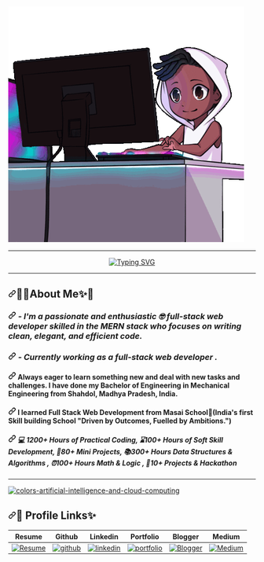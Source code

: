 <a herf="#"><img src="12.gif"></a>
<hr>
</div>
<p align="center" dir="auto">
<a href="https://git.io/typing-svg"><img src="https://readme-typing-svg.herokuapp.com?font=Arial&weight=600&pause=1000&color=FF033E&random=false&width=435&lines=Hey+!+%F0%9F%91%8B+I+am+Vivek+Kumar+Tiwari+%F0%9F%A7%91%E2%80%8D%F0%9F%8E%93;I+am+a+%F0%9F%8E%93+Full-Stack+Web++Developer+%F0%9F%91%A8%F0%9F%8F%BB%E2%80%8D%F0%9F%92%BB;%F0%9F%A4%93+Curious+to+learn+new+things+%E2%9C%A8" alt="Typing SVG" /></a></p>
<hr>


<h2 dir="auto"><a id="user-content-about-me" class="anchor" aria-hidden="true" tabindex="-1" href="#about-me"><svg class="octicon octicon-link" viewBox="0 0 16 16" version="1.1" width="16" height="16" aria-hidden="true"><path d="m7.775 3.275 1.25-1.25a3.5 3.5 0 1 1 4.95 4.95l-2.5 2.5a3.5 3.5 0 0 1-4.95 0 .751.751 0 0 1 .018-1.042.751.751 0 0 1 1.042-.018 1.998 1.998 0 0 0 2.83 0l2.5-2.5a2.002 2.002 0 0 0-2.83-2.83l-1.25 1.25a.751.751 0 0 1-1.042-.018.751.751 0 0 1-.018-1.042Zm-4.69 9.64a1.998 1.998 0 0 0 2.83 0l1.25-1.25a.751.751 0 0 1 1.042.018.751.751 0 0 1 .018 1.042l-1.25 1.25a3.5 3.5 0 1 1-4.95-4.95l2.5-2.5a3.5 3.5 0 0 1 4.95 0 .751.751 0 0 1-.018 1.042.751.751 0 0 1-1.042.018 1.998 1.998 0 0 0-2.83 0l-2.5 2.5a1.998 1.998 0 0 0 0 2.83Z"></path></svg></a>💫✨About Me✨💫</h2>
<h3 dir="auto"><a id="user-content-------im-a-passionate-and-enthusiastic---full-stack-web-developer-skilled-in-the-mern-stack-who-focuses-on-writing-clean-elegant-and-efficient-code" class="anchor" aria-hidden="true" tabindex="-1" href="#------im-a-passionate-and-enthusiastic---full-stack-web-developer-skilled-in-the-mern-stack-who-focuses-on-writing-clean-elegant-and-efficient-code"><svg class="octicon octicon-link" viewBox="0 0 16 16" version="1.1" width="16" height="16" aria-hidden="true"><path d="m7.775 3.275 1.25-1.25a3.5 3.5 0 1 1 4.95 4.95l-2.5 2.5a3.5 3.5 0 0 1-4.95 0 .751.751 0 0 1 .018-1.042.751.751 0 0 1 1.042-.018 1.998 1.998 0 0 0 2.83 0l2.5-2.5a2.002 2.002 0 0 0-2.83-2.83l-1.25 1.25a.751.751 0 0 1-1.042-.018.751.751 0 0 1-.018-1.042Zm-4.69 9.64a1.998 1.998 0 0 0 2.83 0l1.25-1.25a.751.751 0 0 1 1.042.018.751.751 0 0 1 .018 1.042l-1.25 1.25a3.5 3.5 0 1 1-4.95-4.95l2.5-2.5a3.5 3.5 0 0 1 4.95 0 .751.751 0 0 1-.018 1.042.751.751 0 0 1-1.042.018 1.998 1.998 0 0 0-2.83 0l-2.5 2.5a1.998 1.998 0 0 0 0 2.83Z"></path></svg></a>
    <i>- I'm a passionate and enthusiastic 🤓  full-stack web developer skilled in the MERN stack who focuses on writing clean, elegant, and efficient code.</i>
</h3>
<h3 dir="auto"><a id="user-content-------currently-working-as-a-full-stack-web-developer-" class="anchor" aria-hidden="true" tabindex="-1" href="#------currently-working-as-a-full-stack-web-developer-"><svg class="octicon octicon-link" viewBox="0 0 16 16" version="1.1" width="16" height="16" aria-hidden="true"><path d="m7.775 3.275 1.25-1.25a3.5 3.5 0 1 1 4.95 4.95l-2.5 2.5a3.5 3.5 0 0 1-4.95 0 .751.751 0 0 1 .018-1.042.751.751 0 0 1 1.042-.018 1.998 1.998 0 0 0 2.83 0l2.5-2.5a2.002 2.002 0 0 0-2.83-2.83l-1.25 1.25a.751.751 0 0 1-1.042-.018.751.751 0 0 1-.018-1.042Zm-4.69 9.64a1.998 1.998 0 0 0 2.83 0l1.25-1.25a.751.751 0 0 1 1.042.018.751.751 0 0 1 .018 1.042l-1.25 1.25a3.5 3.5 0 1 1-4.95-4.95l2.5-2.5a3.5 3.5 0 0 1 4.95 0 .751.751 0 0 1-.018 1.042.751.751 0 0 1-1.042.018 1.998 1.998 0 0 0-2.83 0l-2.5 2.5a1.998 1.998 0 0 0 0 2.83Z"></path></svg></a>
    <i>- Currently working as a full-stack web developer .</i>
</h3>
<h4 align="left" dir="auto"><a id="user-content-always-eager-to-learn-something-new-and-deal-with-new-tasks-and-challenges-i-have-done-my-bachelor-of-engineering-in-mechanical-engineering-from-shahdol-madhya-pradesh-india" class="anchor" aria-hidden="true" tabindex="-1" href="#always-eager-to-learn-something-new-and-deal-with-new-tasks-and-challenges-i-have-done-my-bachelor-of-engineering-in-mechanical-engineering-from-shahdol-madhya-pradesh-india"><svg class="octicon octicon-link" viewBox="0 0 16 16" version="1.1" width="16" height="16" aria-hidden="true"><path d="m7.775 3.275 1.25-1.25a3.5 3.5 0 1 1 4.95 4.95l-2.5 2.5a3.5 3.5 0 0 1-4.95 0 .751.751 0 0 1 .018-1.042.751.751 0 0 1 1.042-.018 1.998 1.998 0 0 0 2.83 0l2.5-2.5a2.002 2.002 0 0 0-2.83-2.83l-1.25 1.25a.751.751 0 0 1-1.042-.018.751.751 0 0 1-.018-1.042Zm-4.69 9.64a1.998 1.998 0 0 0 2.83 0l1.25-1.25a.751.751 0 0 1 1.042.018.751.751 0 0 1 .018 1.042l-1.25 1.25a3.5 3.5 0 1 1-4.95-4.95l2.5-2.5a3.5 3.5 0 0 1 4.95 0 .751.751 0 0 1-.018 1.042.751.751 0 0 1-1.042.018 1.998 1.998 0 0 0-2.83 0l-2.5 2.5a1.998 1.998 0 0 0 0 2.83Z"></path></svg></a>
Always eager to learn something new and deal with new tasks and challenges. I have done my Bachelor of Engineering in Mechanical Engineering from Shahdol, Madhya Pradesh, India.</h4>
<h4 dir="auto"><a id="user-content--i-learned-full-stack-web-development-from-masai-schoolindias-first-skill-building-school-driven-by-outcomes-fuelled-by-ambitions" class="anchor" aria-hidden="true" tabindex="-1" href="#-i-learned-full-stack-web-development-from-masai-schoolindias-first-skill-building-school-driven-by-outcomes-fuelled-by-ambitions"><svg class="octicon octicon-link" viewBox="0 0 16 16" version="1.1" width="16" height="16" aria-hidden="true"><path d="m7.775 3.275 1.25-1.25a3.5 3.5 0 1 1 4.95 4.95l-2.5 2.5a3.5 3.5 0 0 1-4.95 0 .751.751 0 0 1 .018-1.042.751.751 0 0 1 1.042-.018 1.998 1.998 0 0 0 2.83 0l2.5-2.5a2.002 2.002 0 0 0-2.83-2.83l-1.25 1.25a.751.751 0 0 1-1.042-.018.751.751 0 0 1-.018-1.042Zm-4.69 9.64a1.998 1.998 0 0 0 2.83 0l1.25-1.25a.751.751 0 0 1 1.042.018.751.751 0 0 1 .018 1.042l-1.25 1.25a3.5 3.5 0 1 1-4.95-4.95l2.5-2.5a3.5 3.5 0 0 1 4.95 0 .751.751 0 0 1-.018 1.042.751.751 0 0 1-1.042.018 1.998 1.998 0 0 0-2.83 0l-2.5 2.5a1.998 1.998 0 0 0 0 2.83Z"></path></svg></a> I learned Full Stack Web Development from Masai School🏫(India's first Skill building School "Driven by Outcomes, Fuelled by Ambitions.")</h4>
<h5 dir="auto"><a id="user-content--1200-hours-of-practical-coding100-hours-of-soft-skill-development80-mini-projects300-hours-data-structures--algorithms-100-hours-math--logic-10-projects--hackathon-" class="anchor" aria-hidden="true" tabindex="-1" href="#-1200-hours-of-practical-coding100-hours-of-soft-skill-development80-mini-projects300-hours-data-structures--algorithms-100-hours-math--logic-10-projects--hackathon-"><svg class="octicon octicon-link" viewBox="0 0 16 16" version="1.1" width="16" height="16" aria-hidden="true"><path d="m7.775 3.275 1.25-1.25a3.5 3.5 0 1 1 4.95 4.95l-2.5 2.5a3.5 3.5 0 0 1-4.95 0 .751.751 0 0 1 .018-1.042.751.751 0 0 1 1.042-.018 1.998 1.998 0 0 0 2.83 0l2.5-2.5a2.002 2.002 0 0 0-2.83-2.83l-1.25 1.25a.751.751 0 0 1-1.042-.018.751.751 0 0 1-.018-1.042Zm-4.69 9.64a1.998 1.998 0 0 0 2.83 0l1.25-1.25a.751.751 0 0 1 1.042.018.751.751 0 0 1 .018 1.042l-1.25 1.25a3.5 3.5 0 1 1-4.95-4.95l2.5-2.5a3.5 3.5 0 0 1 4.95 0 .751.751 0 0 1-.018 1.042.751.751 0 0 1-1.042.018 1.998 1.998 0 0 0-2.83 0l-2.5 2.5a1.998 1.998 0 0 0 0 2.83Z"></path></svg></a>
💻 1200+ Hours of Practical Coding,
⌛100+ Hours of Soft Skill Development,
🌟80+ Mini Projects,
📚300+ Hours Data Structures &amp; Algorithms ,
⏰100+ Hours Math &amp; Logic ,
🧾10+ Projects &amp; Hackathon 
</h5>
<hr>
<p dir="auto"><a target="_blank" rel="noopener noreferrer" href="https://private-user-images.githubusercontent.com/107506646/277669399-811af787-59f9-4280-a28b-b643435e0653.gif?jwt=eyJhbGciOiJIUzI1NiIsInR5cCI6IkpXVCJ9.eyJpc3MiOiJnaXRodWIuY29tIiwiYXVkIjoicmF3LmdpdGh1YnVzZXJjb250ZW50LmNvbSIsImtleSI6ImtleTUiLCJleHAiOjE3MDcxOTE5MTEsIm5iZiI6MTcwNzE5MTYxMSwicGF0aCI6Ii8xMDc1MDY2NDYvMjc3NjY5Mzk5LTgxMWFmNzg3LTU5ZjktNDI4MC1hMjhiLWI2NDM0MzVlMDY1My5naWY_WC1BbXotQWxnb3JpdGhtPUFXUzQtSE1BQy1TSEEyNTYmWC1BbXotQ3JlZGVudGlhbD1BS0lBVkNPRFlMU0E1M1BRSzRaQSUyRjIwMjQwMjA2JTJGdXMtZWFzdC0xJTJGczMlMkZhd3M0X3JlcXVlc3QmWC1BbXotRGF0ZT0yMDI0MDIwNlQwMzUzMzFaJlgtQW16LUV4cGlyZXM9MzAwJlgtQW16LVNpZ25hdHVyZT1kMmU0ODNkZTY4YmNlZTIzNjFiY2YwYTU0ZDdiZWU3NGU0MzZlODdmZjdhMzJlNTkwZTc0MDllOTlkZDc1ZmU3JlgtQW16LVNpZ25lZEhlYWRlcnM9aG9zdCZhY3Rvcl9pZD0wJmtleV9pZD0wJnJlcG9faWQ9MCJ9.uAkTlDQjTRat4k_TRF1lzWJ8tDCvQd4R4u12_UkV8zo"><img src="https://private-user-images.githubusercontent.com/107506646/277669399-811af787-59f9-4280-a28b-b643435e0653.gif?jwt=eyJhbGciOiJIUzI1NiIsInR5cCI6IkpXVCJ9.eyJpc3MiOiJnaXRodWIuY29tIiwiYXVkIjoicmF3LmdpdGh1YnVzZXJjb250ZW50LmNvbSIsImtleSI6ImtleTUiLCJleHAiOjE3MDcxOTE5MTEsIm5iZiI6MTcwNzE5MTYxMSwicGF0aCI6Ii8xMDc1MDY2NDYvMjc3NjY5Mzk5LTgxMWFmNzg3LTU5ZjktNDI4MC1hMjhiLWI2NDM0MzVlMDY1My5naWY_WC1BbXotQWxnb3JpdGhtPUFXUzQtSE1BQy1TSEEyNTYmWC1BbXotQ3JlZGVudGlhbD1BS0lBVkNPRFlMU0E1M1BRSzRaQSUyRjIwMjQwMjA2JTJGdXMtZWFzdC0xJTJGczMlMkZhd3M0X3JlcXVlc3QmWC1BbXotRGF0ZT0yMDI0MDIwNlQwMzUzMzFaJlgtQW16LUV4cGlyZXM9MzAwJlgtQW16LVNpZ25hdHVyZT1kMmU0ODNkZTY4YmNlZTIzNjFiY2YwYTU0ZDdiZWU3NGU0MzZlODdmZjdhMzJlNTkwZTc0MDllOTlkZDc1ZmU3JlgtQW16LVNpZ25lZEhlYWRlcnM9aG9zdCZhY3Rvcl9pZD0wJmtleV9pZD0wJnJlcG9faWQ9MCJ9.uAkTlDQjTRat4k_TRF1lzWJ8tDCvQd4R4u12_UkV8zo" alt="colors-artificial-intelligence-and-cloud-computing" data-animated-image="" style="max-width: 100%;"></a></p>
<h2 dir="auto"><a id="user-content--profile-links" class="anchor" aria-hidden="true" tabindex="-1" href="#-profile-links"><svg class="octicon octicon-link" viewBox="0 0 16 16" version="1.1" width="16" height="16" aria-hidden="true"><path d="m7.775 3.275 1.25-1.25a3.5 3.5 0 1 1 4.95 4.95l-2.5 2.5a3.5 3.5 0 0 1-4.95 0 .751.751 0 0 1 .018-1.042.751.751 0 0 1 1.042-.018 1.998 1.998 0 0 0 2.83 0l2.5-2.5a2.002 2.002 0 0 0-2.83-2.83l-1.25 1.25a.751.751 0 0 1-1.042-.018.751.751 0 0 1-.018-1.042Zm-4.69 9.64a1.998 1.998 0 0 0 2.83 0l1.25-1.25a.751.751 0 0 1 1.042.018.751.751 0 0 1 .018 1.042l-1.25 1.25a3.5 3.5 0 1 1-4.95-4.95l2.5-2.5a3.5 3.5 0 0 1 4.95 0 .751.751 0 0 1-.018 1.042.751.751 0 0 1-1.042.018 1.998 1.998 0 0 0-2.83 0l-2.5 2.5a1.998 1.998 0 0 0 0 2.83Z"></path></svg></a>🔗 Profile Links✨</h2>
<table>
<thead>
<tr>
<th>Resume</th>
<th>Github</th>
<th>Linkedin</th>
<th>Portfolio</th>
<th>Blogger</th>
<th>Medium</th>
</tr>
</thead>
<tbody>
<tr>
<td><a href="https://drive.google.com/file/d/1YE62u2ChjmlR-EKeqZ75UvFMg_KcY86T/view?usp=sharing" rel="nofollow"><img src="https://camo.githubusercontent.com/ecec2d09307174c65fbb29de88e14c205b3542d6b545abbbf7eab48917663474/68747470733a2f2f696d672e736869656c64732e696f2f62616467652f6d795f526573756d652d4537353438303f7374796c653d666f722d7468652d6261646765266c6f676f3d6b6f2d6669266c6f676f436f6c6f723d7768697465" alt="Resume" data-canonical-src="https://img.shields.io/badge/my_Resume-E75480?style=for-the-badge&amp;logo=ko-fi&amp;logoColor=white" style="max-width: 100%;"></a></td>
<td><a href="https://github.com/shikhu51197/"><img src="https://camo.githubusercontent.com/f1636061f03c930ad93a3c1eb61633dce4d238b4b3017d33e17b897e58e6b82e/68747470733a2f2f696d672e736869656c64732e696f2f62616467652f6769746875622d3144413146323f7374796c653d666f722d7468652d6261646765266c6f676f3d676974687562266c6f676f436f6c6f723d7768697465" alt="github" data-canonical-src="https://img.shields.io/badge/github-1DA1F2?style=for-the-badge&amp;logo=github&amp;logoColor=white" style="max-width: 100%;"></a></td>
<td><a href="https://www.linkedin.com/in/shikha-gupta-12a2b5199" rel="nofollow"><img src="https://camo.githubusercontent.com/2b91ca452712585ded21c915eefcf36ea6d69716da98590a76308ab959b61807/68747470733a2f2f696d672e736869656c64732e696f2f62616467652f6c696e6b6564696e2d3041363643323f7374796c653d666f722d7468652d6261646765266c6f676f3d6c696e6b6564696e266c6f676f436f6c6f723d7768697465" alt="linkedin" data-canonical-src="https://img.shields.io/badge/linkedin-0A66C2?style=for-the-badge&amp;logo=linkedin&amp;logoColor=white" style="max-width: 100%;"></a></td>
<td><a href="https://shikhu51197.github.io/" rel="nofollow"><img src="https://camo.githubusercontent.com/0ae9c78f04926b91560d338a33b8a22c89b5e2c871ae2dcbd58a28bbeb478ef5/68747470733a2f2f696d672e736869656c64732e696f2f62616467652f6d795f706f7274666f6c696f2d3138413330333f7374796c653d666f722d7468652d6261646765266c6f676f3d696f6e6963266c6f676f436f6c6f723d7768697465" alt="portfolio" data-canonical-src="https://img.shields.io/badge/my_portfolio-18A303?style=for-the-badge&amp;logo=ionic&amp;logoColor=white" style="max-width: 100%;"></a></td>
<td><a href="https://wwwartificial-intelligence.blogspot.com/" rel="nofollow"><img src="https://camo.githubusercontent.com/bc7eccc18657d487ee8b319ad37be3712dc3c7977a3465475e75fd067227260e/68747470733a2f2f696d672e736869656c64732e696f2f62616467652f426c6f676765722d4645354131443f7374796c653d666f722d7468652d6261646765266c6f676f3d426c6f67676572266c6f676f436f6c6f723d7768697465" alt="Blogger" data-canonical-src="https://img.shields.io/badge/Blogger-FE5A1D?style=for-the-badge&amp;logo=Blogger&amp;logoColor=white" style="max-width: 100%;"></a></td>
<td><a href="https://medium.com/@sg780060" rel="nofollow"><img src="https://camo.githubusercontent.com/7e522fc381ce01b1b53aed8317c3f684c38ce32dfb3280da9c7ee3f4c92a5217/68747470733a2f2f696d672e736869656c64732e696f2f62616467652f4d656469756d2d3030303f7374796c653d666f722d7468652d6261646765266c6f676f3d4d656469756d266c6f676f436f6c6f723d7768697465" alt="Medium" data-canonical-src="https://img.shields.io/badge/Medium-000?style=for-the-badge&amp;logo=Medium&amp;logoColor=white" style="max-width: 100%;"></a></td>
</tr>
</tbody>
</table>
